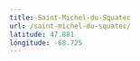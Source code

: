 ```yaml
---
title: Saint-Michel-du-Squatec
url: /saint-michel-du-squatec/
latitude: 47.881
longitude: -68.725
---
```

